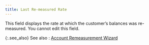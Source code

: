 ```yaml
---
title: Last Re-measured Rate
---
```



This field displays the rate at which the customer’s balances was re-measured.  You cannot edit this field.


{:.see_also}
See also
: [Account  Remeasurement  Wizard](JavaScript:RelatedTopics1.Click())<!--Metadata type="DesignerControl" startspan
<object CLASSID="clsid:ADB880A6-D8FF-11CF-9377-00AA003B7A11"
	ID=RelatedTopics1
	TYPE="application/x-oleobject">
</object>-->

<object classid="clsid:ADB880A6-D8FF-11CF-9377-00AA003B7A11" id="RelatedTopics1" type="application/x-oleobject"> 
 <param name="Command" value="Related Topics">
<param name="Window" value="second">
<param name="Item1" value="Account Remeasurement Utility;{{site.acc_chm}}/account-remeasurement/wizard/the_account_remeasurement_wizard.html">
</object><!--Metadata type="DesignerControl" endspan-->

